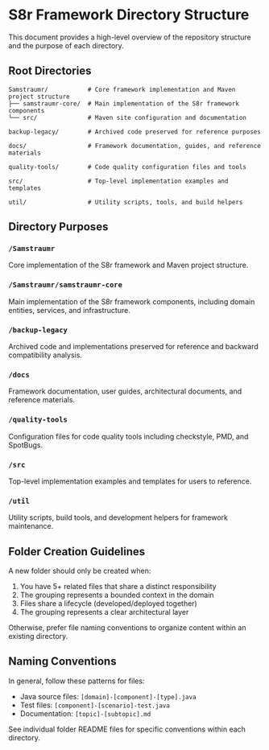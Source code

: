 # S8r Framework Directory Structure

This document provides a high-level overview of the repository structure and the purpose of each directory.

## Root Directories

```
Samstraumr/           # Core framework implementation and Maven project structure
├── samstraumr-core/  # Main implementation of the S8r framework components
└── src/              # Maven site configuration and documentation

backup-legacy/        # Archived code preserved for reference purposes

docs/                 # Framework documentation, guides, and reference materials

quality-tools/        # Code quality configuration files and tools

src/                  # Top-level implementation examples and templates

util/                 # Utility scripts, tools, and build helpers
```

## Directory Purposes

### `/Samstraumr`
Core implementation of the S8r framework and Maven project structure.

### `/Samstraumr/samstraumr-core`
Main implementation of the S8r framework components, including domain entities, services, and infrastructure.

### `/backup-legacy`
Archived code and implementations preserved for reference and backward compatibility analysis.

### `/docs`
Framework documentation, user guides, architectural documents, and reference materials.

### `/quality-tools`
Configuration files for code quality tools including checkstyle, PMD, and SpotBugs.

### `/src`
Top-level implementation examples and templates for users to reference.

### `/util`
Utility scripts, build tools, and development helpers for framework maintenance.

## Folder Creation Guidelines

A new folder should only be created when:

1. You have 5+ related files that share a distinct responsibility
2. The grouping represents a bounded context in the domain
3. Files share a lifecycle (developed/deployed together)
4. The grouping represents a clear architectural layer

Otherwise, prefer file naming conventions to organize content within an existing directory.

## Naming Conventions

In general, follow these patterns for files:

- Java source files: `[domain]-[component]-[type].java`
- Test files: `[component]-[scenario]-test.java`
- Documentation: `[topic]-[subtopic].md`

See individual folder README files for specific conventions within each directory.